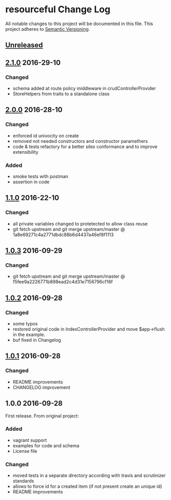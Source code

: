 # resourceful Change Log
All notable changes to this project will be documented in this file.
This project adheres to [Semantic Versioning](http://semver.org/).

## [Unreleased]

## [2.1.0] 2016-29-10

### Changed

- schema added at route policy middleware in crudControllerProvider
- StoreHelpers from traits to a standalone class


## [2.0.0] 2016-28-10

### Changed

- enforced id univocity on create
- removed not needed constructors and constructor paramethers
- code & tests refactory for a better silex conformance and to improve extensibility

### Added

- smoke tests with postman
- assertion in code

## [1.1.0] 2016-22-10

### Changed

- all private variables changed to protetected to allow class reuse
- git fetch upstream and  git merge upstream/master @ 1a8e69271c4a2771dbdc88b6d4437a46ef8f1113


## [1.0.3] 2016-09-29

### Changed

- git fetch upstream and  git merge upstream/master @ f5fee9a2226771b898ead2c4d31e7156796cf16f

## [1.0.2] 2016-09-28

### Changed

- some typos
- restored original code in IndexControllerProvider and move $app->flush in the example.
- buf fixed in Changelog


## [1.0.1] 2016-09-28

### Changed

- README improvements
- CHANGELOG improvement

## 1.0.0 2016-09-28

First release. From original project:

### Added

- vagrant support
- examples for code and schema
- License file

### Changed

- moved tests in a separate directory according with travis and scrutinizer standards
- allows to force id for a created item (if not present create an unique id)
- README improvements


[Unreleased]: https://github.com/e-artspace/resourceful/compare/2.1.0...HEAD
[2.1.0]: https://github.com/e-artspace/resourceful/compare/2.0.0...2.1.0
[2.0.0]: https://github.com/e-artspace/resourceful/compare/1.1.0...2.0.0
[1.1.0]: https://github.com/e-artspace/resourceful/compare/1.0.3...1.1.0
[1.0.3]: https://github.com/e-artspace/resourceful/compare/1.0.2...1.0.3
[1.0.2]: https://github.com/e-artspace/resourceful/compare/1.0.1...1.0.2
[1.0.1]: https://github.com/e-artspace/resourceful/compare/1.0.0...1.0.1


